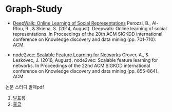 # Graph-Study

- [DeepWalk: Online Learning of Social Representations](https://arxiv.org/pdf/1403.6652.pdf)
Perozzi, B., Al-Rfou, R., & Skiena, S. (2014, August). Deepwalk: Online learning of social representations. In Proceedings of the 20th ACM SIGKDD international conference on Knowledge discovery and data mining (pp. 701-710). ACM.

- [node2vec: Scalable Feature Learning for Networks](https://cs.stanford.edu/~jure/pubs/node2vec-kdd16.pdf)
Grover, A., & Leskovec, J. (2016, August). node2vec: Scalable feature learning for networks. In Proceedings of the 22nd ACM SIGKDD international conference on Knowledge discovery and data mining (pp. 855-864). ACM.

논문 스터디 발제pdf 
1. [발표용](https://github.com/2hyes/Graph-Study/blob/main/node2vec(%EB%B0%9C%ED%91%9C%EC%9A%A9).pdf) 
2. [줄글](https://github.com/2hyes/Graph-Study/blob/main/node2vec.pdf)
